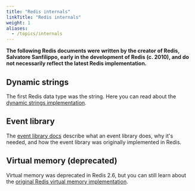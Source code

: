 ```yaml
---
title: "Redis internals"
linkTitle: "Redis internals"
weight: 1
aliases:
  - /topics/internals
---
```


**The following Redis documents were written by the creator of Redis, Salvatore Sanfilippo, early in the development of Redis (c. 2010), and do not necessarily reflect the latest Redis implementation.**

Dynamic strings
---

The first Redis data type was the string. Here you can read about the [dynamic strings implementation](/docs/reference/internals/internals-sds).

Event library
---

The [event library docs](/docs/reference/internals/internals-rediseventlib) describe what an event library does, why it's needed, and how the event library was originally implemented in Redis.

Virtual memory (deprecated)
---

Virtual memory was deprecated in Redis 2.6, but you can still learn about the [original Redis virtual memory implementation](/docs/reference/internals/internals-vm).
